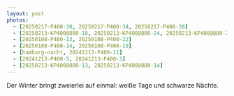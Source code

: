 ```yaml
---
layout: post
photos:
  - [20250217-P400-30, 20250217-P400-34, 20250217-P400-28]
  - [20250213-KP400@800-18, 20250213-KP400@800-24, 20250213-KP400@800-21]
  - [20250108-P400-13, 20250108-P400-22]
  - [20250108-P400-14, 20250108-P400-19]
  - [hamburg-nacht, 20241213-P400-11]
  - [20241213-P400-5, 20241213-P400-3]
  - [20250213-KP400@800-13, 20250213-KP400@800-14]
---
```


Der Winter bringt zweierlei auf einmal: weiße Tage und schwarze Nächte.
